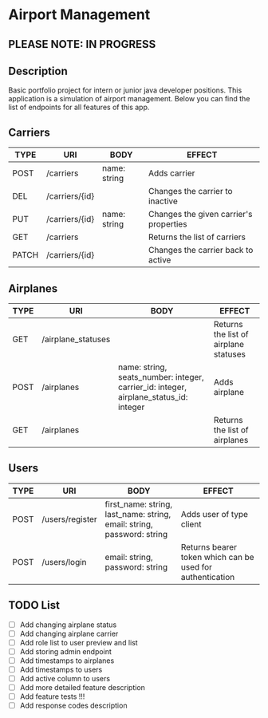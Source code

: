 # Airport Management

## PLEASE NOTE: IN PROGRESS

## Description

Basic portfolio project for intern or junior java developer positions. 
This application is a simulation of airport management. Below you can find the list of endpoints for all features of this app.

## Carriers

| TYPE | URI | BODY | EFFECT |
|---|---|---|---|
| POST | /carriers | name: string | Adds carrier |
| DEL | /carriers/{id} |  | Changes the carrier to inactive |
| PUT | /carriers/{id} | name: string | Changes the given carrier's properties |
| GET | /carriers |  | Returns the list of carriers |
| PATCH | /carriers/{id} |  | Changes the carrier back to active |

## Airplanes

| TYPE | URI | BODY | EFFECT |
|---|---|---|---|
| GET | /airplane_statuses | | Returns the list of airplane statuses |
| POST | /airplanes | name: string, seats_number: integer, carrier_id: integer, airplane_status_id: integer | Adds airplane |
| GET | /airplanes | | Returns the list of airplanes |

## Users

| TYPE | URI | BODY | EFFECT |
|---|---|---|---|
| POST | /users/register | first_name: string, last_name: string, email: string, password: string | Adds user of type client |
| POST | /users/login | email: string, password: string | Returns bearer token which can be used for authentication |

## TODO List
- [ ] Add changing airplane status
- [ ] Add changing airplane carrier
- [ ] Add role list to user preview and list
- [ ] Add storing admin endpoint
- [ ] Add timestamps to airplanes
- [ ] Add timestamps to users
- [ ] Add active column to users
- [ ] Add more detailed feature description
- [ ] Add feature tests !!!
- [ ] Add response codes description
